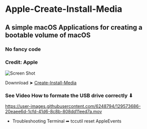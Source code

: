 # Apple-Create-Install-Media
## A simple macOS Applications for creating a bootable volume of macOS
### No fancy code
### Credit: Apple

![Screen Shot ](https://user-images.githubusercontent.com/6248794/129571626-11e1ab0f-3e72-4c4a-b933-516b46eced7b.png)

Downnload ➤ [Create-Install-Media](https://github.com/chris1111/Apple-Create-Install-Media/raw/main/Create%20Install%20Media.zip)

### See Video How to formate the USB drive correctly ⬇︎
https://user-images.githubusercontent.com/6248794/129573686-20eaee6d-1cfd-41d6-8c8b-808dd11eed7a.mov


- Troubleshooting Terminal ➦ tccutil reset AppleEvents
